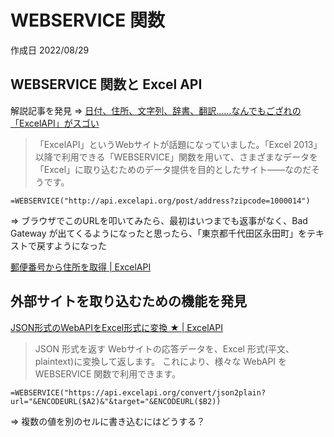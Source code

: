# WEBSERVICE 関数

作成日 2022/08/29

## WEBSERVICE 関数と Excel API

解説記事を発見 => [日付、住所、文字列、辞書、翻訳……なんでもござれの「ExcelAPI」がスゴい](https://forest.watch.impress.co.jp/docs/serial/yajiuma/1435224.html)

> 「ExcelAPI」というWebサイトが話題になっていました。「Excel 2013」以降で利用できる「WEBSERVICE」関数を用いて、さまざまなデータを「Excel」に取り込むためのデータ提供を目的としたサイト――なのだそうです。

```text
=WEBSERVICE("http://api.excelapi.org/post/address?zipcode=1000014")
```

=> ブラウザでこのURLを叩いてみたら、最初はいつまでも返事がなく、Bad Gateway が出てくるようになったと思ったら、「東京都千代田区永田町」をテキストで戻すようになった

[郵便番号から住所を取得 | ExcelAPI](https://excelapi.org/docs/post/address/)

## 外部サイトを取り込むための機能を発見

[JSON形式のWebAPIをExcel形式に変換 ★ | ExcelAPI](https://excelapi.org/docs/convert/json2plain/)

> JSON 形式を返す Webサイトの応答データを、Excel 形式(平文、plaintext)に変換して返します。
これにより、様々な WebAPI を WEBSERVICE 関数で利用できます。

```text
=WEBSERVICE("https://api.excelapi.org/convert/json2plain?url="&ENCODEURL($A2)&"&target="&ENCODEURL($B2))
```

=> 複数の値を別のセルに書き込むにはどうする？
